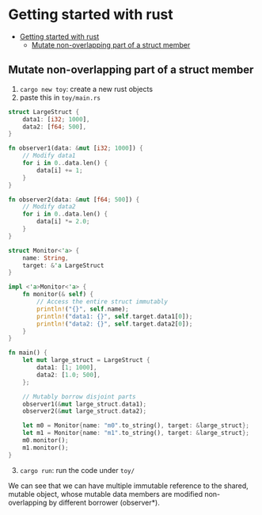 # Getting started with rust

<!--toc:start-->
- [Getting started with rust](#getting-started-with-rust)
  - [Mutate non-overlapping part of a struct member](#mutate-non-overlapping-part-of-a-struct-member)
<!--toc:end-->


## Mutate non-overlapping part of a struct member
1.  `cargo new toy`: create a new rust objects
2. paste this in `toy/main.rs`
```rust
struct LargeStruct {
    data1: [i32; 1000],
    data2: [f64; 500],
}

fn observer1(data: &mut [i32; 1000]) {
    // Modify data1
    for i in 0..data.len() {
        data[i] += 1;
    }
}

fn observer2(data: &mut [f64; 500]) {
    // Modify data2
    for i in 0..data.len() {
        data[i] *= 2.0;
    }
}

struct Monitor<'a> {
    name: String,
    target: &'a LargeStruct
}

impl <'a>Monitor<'a> {
    fn monitor(& self) {
        // Access the entire struct immutably
        println!("{}", self.name);
        println!("data1: {}", self.target.data1[0]);
        println!("data2: {}", self.target.data2[0]);
    }
}

fn main() {
    let mut large_struct = LargeStruct {
        data1: [1; 1000],
        data2: [1.0; 500],
    };

    // Mutably borrow disjoint parts
    observer1(&mut large_struct.data1);
    observer2(&mut large_struct.data2);

    let m0 = Monitor{name: "m0".to_string(), target: &large_struct};
    let m1 = Monitor{name: "m1".to_string(), target: &large_struct};
    m0.monitor();
    m1.monitor();
}
```
3. `cargo run`: run the code under `toy/`

We can see that we can have multiple immutable reference to the shared, mutable
object, whose mutable data members are modified non-overlapping by different
borrower (observer*).
